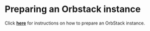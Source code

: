 # Preparing an Orbstack instance

Click [**here**](https://splunk.github.io/observability-workshop/latest/en/resources/local-hosting/orbstack/index.html) for instructions on how to prepare an OrbStack instance.

<!--
**NOTE:** Please disable any VPNs or proxies before running the commands below e.g:

- ZScaler
- Cisco AnyConnect

These tools **will** prevent the instance from being created properly.

## 1. Pre-requisites

Install Orbstack:

``` bash
brew install orbstack
```

If you plan to use your own Splunk Observability Cloud Suite Org, you may need to create a **Log Observer Connect** connection:
Follow the instructions found in the [documentation](https://docs.splunk.com/observability/en/logs/lo-connect-landing.html) for [Splunk Cloud](https://docs.splunk.com/observability/en/logs/scp.html#logs-scp) or [Splunk Enterprize](https://docs.splunk.com/observability/en/logs/set-up-logconnect.html).

Additional requirements for running your own **Log Observer Connect** connection are: 
Create an index called **splunk4rookies-workshop**
Make sure the Service account user has access to the **splunk4rookies-workshop** index. (You can remove all other indexes, as all log data should go to this index)


## 2. Clone workshop repository

``` bash
git clone https://github.com/splunk/observability-workshop
```

## 3. Change into Orbstack directory

```bash
cd observability-workshop/orbstack
```

## 4. Create start.sh script

Copy the `start.sh.example` to `start.sh` and edit the file to set the required variables:

- ACCESS_TOKEN
- REALM
- HEC_TOKEN
- HEC_URL

``` bash

#!/bin/bash
echo "Building: $1";

# Change these values below to match your environment and safe this file as start.sh
export ACCESS_TOKEN="<redacted>"
export REALM="eu0"
export RUM_TOKEN="<redacted>"
export HEC_TOKEN="<redacted>"
#export HEC_URL="https://http-inputs-o11y-workshop-eu0.splunkcloud.com:443/services/collector/event"
export HEC_URL="https://http-inputs-o11y-workshop-us1.splunkcloud.com:443/services/collector/event"
export INSTANCE=$1

# Do not change anything below this line
orb create -c cloud-init.yaml -a arm64 ubuntu:jammy $INSTANCE
sleep 2
ORBENV=ACCESS_TOKEN:REALM:RUM_TOKEN:HEC_TOKEN:HEC_URL:INSTANCE orb -m $INSTANCE -u splunk ansible-playbook /home/splunk/orbstack.yml
echo "ssh splunk@$INSTANCE@orb"
ssh splunk@$INSTANCE@orb

```

Make sure your HEC_URL ends in https://[url]:[port]**/services/collector/event** as the raw endpoint does not process the logs as required.

Run the script and provide an instance name e.g.: `./start.sh my-instance`.

Once the instance has been successfully created (this can take several minutes), you will automatically be logged into the instance. If you exit you can SSH back in using the following command:

```bash
ssh splunk@<my_instance>@orb
```

## 5. Validate instance

Once in the shell, you can validate that the instance is ready by running the following command:

```bash
kubectl version --output=yaml
```

To get the IP address of the instance, run the following command:

```bash
ifconfig eth0
```

If you get an error please check that you have disabled any VPNs or proxies and try again e.g. ZScaler, Cisco AnyConnect.

To start again, delete the instance and re-run `start.sh my-instance`:

```bash
orb delete my-instance
```

You can use Vscode with your new orb/container. 
Make sure you have installed the remote ssh extension in  vscode

here is a sample  config for you ssh_config

```text
Host conf
  Hostname 127.0.0.1
  Port 32222
  User splunk@orb-1
  # replace or symlink ~/.orbstack/ssh/id_ed25519 file to change the key
  IdentityFile ~/.orbstack/ssh/id_ed25519
  # only use this key
  IdentitiesOnly yes
  ProxyCommand '/Applications/OrbStack.app/Contents/MacOS/../Frameworks/OrbStack Helper.app/Contents/MacOS/OrbStack Helper' ssh-proxy-fdpass 501
  ProxyUseFdpass yes
 ```
-->
